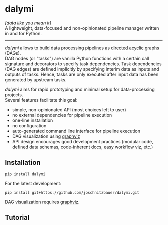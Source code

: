 # dalymi

*[data like you mean it]*  
A lightweight, data-focused and non-opinionated pipeline manager written in and for Python.

---

*dalymi* allows to build data processing pipelines as [directed acyclic graphs]([https://en.wikipedia.org/wiki/Directed_acyclic_graph]) (DAGs).  
DAG nodes (or "tasks") are vanilla Python functions with a certain call signature and decorators to specify task dependencies. Task dependencies (DAG edges) are defined implicitly by specifying interim data as inputs and outputs of tasks. Hence, tasks are only executed after input data has been generated by upstream tasks.

*dalymi* aims for rapid prototyping and minimal setup for data-processing projects.  
Several features facilitate this goal:

- simple, non-opinionated API (most choices left to user)
- no external dependencies for pipeline execution
- one-line installation
- no configuration
- auto-generated command line interface for pipeline execution
- DAG visualization using [graphviz](https://www.graphviz.org/)
- API design encourages good development practices (modular code, defined data schemas, code-inherent docs, easy workflow viz, etc.)


## Installation
```
pip install dalymi
```

For the latest development:
```
pip install git+https://github.com/joschnitzbauer/dalymi.git
```

DAG visualization requires [graphviz](https://www.graphviz.org/).

## Tutorial
